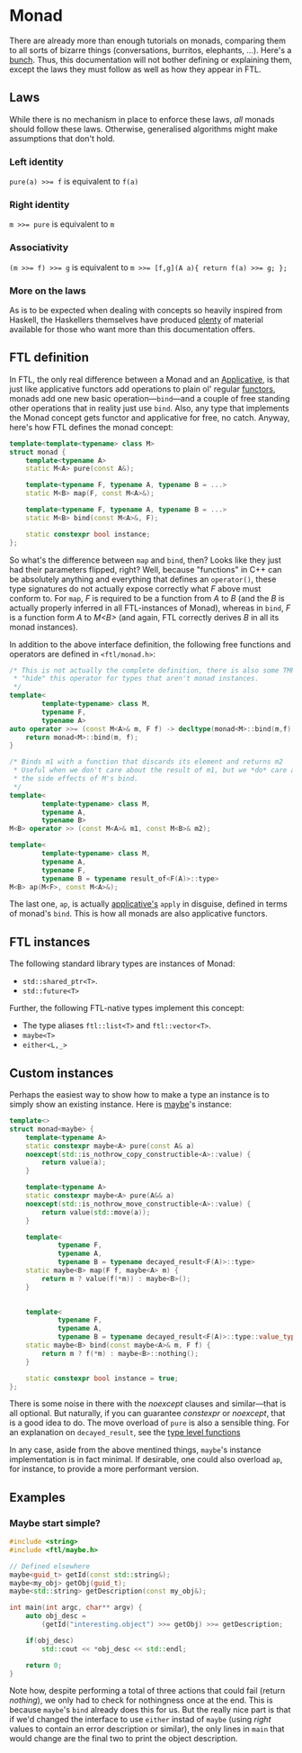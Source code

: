 Monad
=====
There are already more than enough tutorials on monads, comparing them to all sorts of bizarre things (conversations, burritos, elephants, ...). Here's a [bunch](http://www.haskell.org/haskellwiki/Monad_tutorials_timeline). Thus, this documentation will not bother defining or explaining them, except the laws they must follow as well as how they appear in FTL.

Laws
----
While there is no mechanism in place to enforce these laws, _all_ monads should follow these laws. Otherwise, generalised algorithms might make assumptions that don't hold.
### Left identity
`pure(a) >>= f` is equivalent to `f(a)`

### Right identity
`m >>= pure` is equivalent to `m`

### Associativity
`(m >>= f) >>= g` is equivalent to `m >>= [f,g](A a){ return f(a) >>= g; };`

### More on the laws
As is to be expected when dealing with concepts so heavily inspired from Haskell, the Haskellers themselves have produced [plenty](http://www.haskell.org/haskellwiki/Monad_Laws) of material available for those who want more than this documentation offers.

FTL definition
--------------
In FTL, the only real difference between a Monad and an [Applicative](Applicative.md), is that just like applicative functors add operations to plain ol' regular [functors](Functor.md), monads add one new basic operation&mdash;`bind`&mdash;and a couple of free standing other operations that in reality just use `bind`. Also, any type that implements the Monad concept gets functor and applicative for free, no catch. Anyway, here's how FTL defines the monad concept:
```cpp
template<template<typename> class M>
struct monad {
    template<typename A>
    static M<A> pure(const A&);

    template<typename F, typename A, typename B = ...>
    static M<B> map(F, const M<A>&);

    template<typename F, typename A, typename B = ...>
    static M<B> bind(const M<A>&, F);

    static constexpr bool instance;
};
```
So what's the difference between `map` and `bind`, then? Looks like they just had their parameters flipped, right? Well, because "functions" in C++ can be absolutely anything and everything that defines an `operator()`, these type signatures do not actually expose correctly what _F_ above must conform to. For `map`, _F_ is required to be a function from _A_ to _B_ (and the _B_ is actually properly inferred in all FTL-instances of Monad), whereas in `bind`, _F_ is a function form _A_ to _M&lt;B&gt;_ (and again, FTL correctly derives _B_ in all its monad instances).

In addition to the above interface definition, the following free functions and operators are defined in `<ftl/monad.h>`:
```cpp
/* This is not actually the complete definition, there is also some TMP to 
 * "hide" this operator for types that aren't monad instances.
 */
template<
        template<typename> class M,
        typename F,
        typename A>
auto operator >>= (const M<A>& m, F f) -> decltype(monad<M>::bind(m,f)) {
    return monad<M>::bind(m, f);
}

/* Binds m1 with a function that discards its element and returns m2
 * Useful when we don't care about the result of m1, but we *do* care about
 * the side effects of M's bind.
 */
template<
        template<typename> class M,
        typename A,
        typename B>
M<B> operator >> (const M<A>& m1, const M<B>& m2);

template<
        template<typename> class M,
        typename A,
        typename F,
        typename B = typename result_of<F(A)>::type>
M<B> ap(M<F>, const M<A>&);
```
The last one, `ap`, is actually [applicative's](Applicative.md) `apply` in disguise, defined in terms of monad's `bind`. This is how all monads are also applicative functors.

FTL instances
-------------
The following standard library types are instances of Monad:
* `std::shared_ptr<T>`.
* `std::future<T>`

Further, the following FTL-native types implement this concept:
* The type aliases `ftl::list<T>` and `ftl::vector<T>`.
* `maybe<T>`
* `either<L,_>`

Custom instances
----------------
Perhaps the easiest way to show how to make a type an instance is to simply show an existing instance. Here is [maybe](Maybe.md)'s instance:
```cpp
template<>
struct monad<maybe> {
    template<typename A>
    static constexpr maybe<A> pure(const A& a)
    noexcept(std::is_nothrow_copy_constructible<A>::value) {
        return value(a);
    }

    template<typename A>
    static constexpr maybe<A> pure(A&& a)
    noexcept(std::is_nothrow_move_constructible<A>::value) {
        return value(std::move(a));
    }

    template<
            typename F,
            typename A,
            typename B = typename decayed_result<F(A)>::type>
    static maybe<B> map(F f, maybe<A> m) {
        return m ? value(f(*m)) : maybe<B>();
    }
		

    template<
            typename F,
            typename A,
            typename B = typename decayed_result<F(A)>::type::value_type>
    static maybe<B> bind(const maybe<A>& m, F f) {
        return m ? f(*m) : maybe<B>::nothing();
    }

    static constexpr bool instance = true;
};
```
There is some noise in there with the _noexcept_ clauses and similar&mdash;that is all optional. But naturally, if you can guarantee _constexpr_ or _noexcept_, that is a good idea to do. The move overload of `pure` is also a sensible thing. For an explanation on `decayed_result`, see the [type level functions](TypeLevel.md)

In any case, aside from the above mentined things, `maybe`'s instance implementation is in fact minimal. If desirable, one could also overload `ap`, for instance, to provide a more performant version.

Examples
-------
### Maybe start simple?
```cpp
#include <string>
#include <ftl/maybe.h>

// Defined elsewhere
maybe<guid_t> getId(const std::string&);
maybe<my_obj> getObj(guid_t);
maybe<std::string> getDescription(const my_obj&);

int main(int argc, char** argv) {
    auto obj_desc =
        (getId("interesting.object") >>= getObj) >>= getDescription;

    if(obj_desc)
        std::cout << *obj_desc << std::endl;

    return 0;
}

```
Note how, despite performing a total of three actions that could fail (return _nothing_), we only had to check for nothingness once at the end. This is because `maybe`'s `bind` already does this for us. But the really nice part is that if we'd changed the interface to use `either` instad of `maybe` (using _right_ values to contain an error description or similar), the only lines in `main` that would change are the final two to print the object description.


